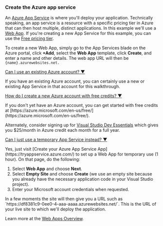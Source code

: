### Create the Azure app service

An [Azure App Service](https://azure.microsoft.com/en-us/documentation/articles/app-service-value-prop-what-is/) is where you'll deploy your application. Technically speaking, an app service is a resource with a specific pricing tier in Azure that can then host multiple, distinct applications. In this example we'll use a [Web App](https://azure.microsoft.com/en-us/documentation/articles/app-service-web-overview/).
If you're creating a new App Service for this example, you can use the [Free pricing tier](https://azure.microsoft.com/pricing/details/app-service/).

To create a new Web App, simply go to the App Services blade on the Azure portal, click **+Add**, select the **Web App** template, click **Create**, and enter a name and other details. The web app URL will then be `{name}.azurewebsites.net.`

<p><a data-toggle="collapse" href="#expando-existing-azure-account">Can I use an existing Azure account? &#x25BC;</a></p>
<div class="collapse" id="expando-existing-azure-account">
If you have an existing Azure account, you can certainly use a new or existing App Service in that account for this walkthrough.
<p></p>
</div>

<p><a data-toggle="collapse" href="#create-azure-account">How do I create a new Azure account with free credits? &#x25BC;</a></p>
<div class="collapse" id="create-azure-account">
If you don't yet have an Azure account, you can get started with free credits at [https://azure.microsoft.com/en-us/free/](https://azure.microsoft.com/en-us/free/).

Alternately, consider signing up for [Visual Studio Dev Essentials](https://azure.microsoft.com/en-us/pricing/member-offers/vs-dev-essentials/) which gives you $25/month in Azure credit each month for a full year.
<p></p>
</div>

<p><a data-toggle="collapse" href="#try-azure">Can I just use a temporary App Service instead? &#x25BC;</a></p>
<div class="collapse" id="try-azure">
 Yes, just visit [Create your Azure App Service App](https://tryappservice.azure.com/) to set up a Web App for temporary use (1 hour). On that page, do the following:

<ol>
<li>Select <b>Web App</b> and choose <b>Next</b>.</li>
<li>Select <b>Empty Site</b> and choose <b>Create</b> (we use an empty site because you already have the necessary application code in your Visual Studio project).</li>
<li> Enter your Microsoft account credentials when requested.</li>
</ol>
In a few moments the site will then give you a URL such as `https://df8381c9-0ee0-4-aaa-aaaa.azurewebsites.net/`. This is the URL of your live site to which we'll deploy the application.
<p></p>
</div>

Learn more at the [Web Apps Overview](https://azure.microsoft.com/documentation/articles/app-service-web-overview/).